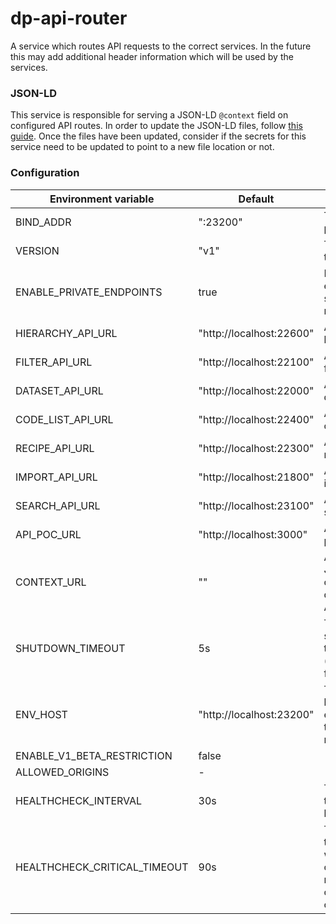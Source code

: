 dp-api-router
=====================
A service which routes API requests to the correct services. In the future this may add additional header information which will be used by the services.

### JSON-LD

This service is responsible for serving a JSON-LD `@context` field on configured API routes. In order to update the JSON-LD files, follow [this guide](JSONLD.md). Once the files have been updated, consider if the secrets for this service need to be updated to point to a new file location or not.

### Configuration

| Environment variable         | Default                                   | Description
| ---------------------------- | ----------------------------------------- | -----------
| BIND_ADDR                    | ":23200"                                  | The host and port to bind to
| VERSION                      | "v1"                                      | The version of the API
| ENABLE_PRIVATE_ENDPOINTS     | true                                      | If private endpoints should be routed
| HIERARCHY_API_URL            | "http://localhost:22600"                  | A URL to the hierarchy api
| FILTER_API_URL               | "http://localhost:22100"                  | A URL to the filter api
| DATASET_API_URL              | "http://localhost:22000"                  | A URL to the dataset api
| CODE_LIST_API_URL            | "http://localhost:22400"                  | A URL to the code list api
| RECIPE_API_URL               | "http://localhost:22300"                  | A URL to the recipe api
| IMPORT_API_URL               | "http://localhost:21800"                  | A URL to the import api
| SEARCH_API_URL               | "http://localhost:23100"                  | A URL to the search api
| API_POC_URL                  | "http://localhost:3000"                   | A URL to the poc api
| CONTEXT_URL                  | ""                                        | A URL to the JSON-LD context file describing the APIs
| SHUTDOWN_TIMEOUT             | 5s                                        | The graceful shutdown timeout (`time.Duration` format)
| ENV_HOST                     | "http://localhost:23200"                  | The public host for the environment the service is running on
| ENABLE_V1_BETA_RESTRICTION   | false                                     | 
| ALLOWED_ORIGINS              | -                                         | 
| HEALTHCHECK_INTERVAL         | 30s                                       | The period of time between health checks
| HEALTHCHECK_CRITICAL_TIMEOUT | 90s                                       | The period of time after which failing checks will result in critical global check
